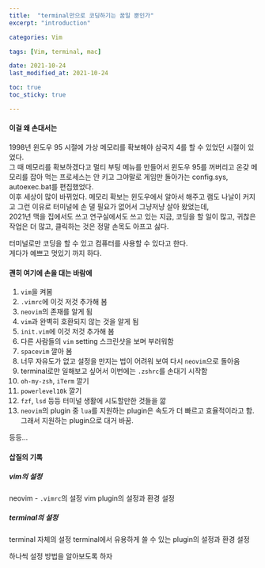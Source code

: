 ```yaml
---
title:  "terminal만으로 코딩하기는 꿈일 뿐인가"
excerpt: "introduction"

categories: Vim

tags: [Vim, terminal, mac]

date: 2021-10-24
last_modified_at: 2021-10-24

toc: true
toc_sticky: true

---
```


#### 이걸 왜 손대서는

1998년 윈도우 95 시절에 가상 메모리를 확보해야 삼국지 4를 할 수 있었던 시절이 있었다.  
그 때 메모리를 확보하겠다고 멀티 부팅 메뉴를 만들어서 윈도우 95를 꺼버리고 온갖 메모리를 잡아 먹는 프로세스는 안 키고 그야말로 게임만 돌아가는 config.sys, autoexec.bat를 편집했었다.  
이후 세상이 많이 바뀌었다. 메모리 확보는 윈도우에서 알아서 해주고 램도 나날이 커지고 그런 이유로 터미널에 손 댈 필요가 없어서 그냥저냥 살아 왔었는데,  
2021년 맥을 집에서도 쓰고 연구실에서도 쓰고 있는 지금, 코딩을 할 일이 많고, 귀찮은 작업은 더 많고, 클릭하는 것은 정말 손목도 아프고 싫다.  

터미널로만 코딩을 할 수 있고 컴퓨터를 사용할 수 있다고 한다.  
게다가 예쁘고 멋있기 까지 하다.  

#### 괜히 여기에 손을 대는 바람에  

1. `vim`을 켜봄
2. `.vimrc`에 이것 저것 추가해 봄
3. `neovim`의 존재를 알게 됨
4. `vim`과 완벽히 호환되지 않는 것을 알게 됨
5. `init.vim`에 이것 저것 추가해 봄
6. 다른 사람들의 `vim` setting 스크린샷을 보며 부러워함
7. `spacevim` 깔아 봄
8. 너무 자유도가 없고 설정을 만지는 법이 어려워 보여 다시 `neovim`으로 돌아옴
9. terminal로만 일해보고 싶어서 이번에는 `.zshrc`를 손대기 시작함
10. `oh-my-zsh`, `iTerm` 깔기
11. `powerlevel10k` 깔기
12. `fzf`, `lsd` 등등 터미널 생활에 시도할만한 것들을 깖
13. `neovim`의 plugin 중 `lua`를 지원하는 plugin은 속도가 더 빠르고 효율적이라고 함. 그래서 지원하는 plugin으로 대거 바꿈.

등등...  

#### 삽질의 기록

##### vim의 설정

neovim - `.vimrc`의 설정
vim plugin의 설정과 환경 설정

##### terminal의 설정

terminal 자체의 설정
terminal에서 유용하게 쓸 수 있는 plugin의 설정과 환경 설정

하나씩 설정 방법을 알아보도록 하자
